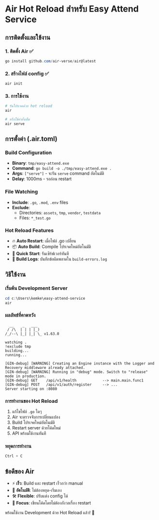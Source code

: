 # Air Hot Reload สำหรับ Easy Attend Service

## การติดตั้งและใช้งาน

### 1. ติดตั้ง Air ✅
```powershell
go install github.com/air-verse/air@latest
```

### 2. สร้างไฟล์ config ✅
```powershell
air init
```

### 3. การใช้งาน
```powershell
# รันโปรเจคด้วย hot reload
air

# หรือใช้คำสั่งเต็ม
air serve
```

## การตั้งค่า (.air.toml)

### Build Configuration
- **Binary**: `tmp/easy-attend.exe`
- **Command**: `go build -o ./tmp/easy-attend.exe .`
- **Args**: `["serve"]` - จะรัน `serve` command อัตโนมัติ
- **Delay**: 1000ms - รอก่อน restart

### File Watching
- **Include**: `.go`, `.mod`, `.env` files
- **Exclude**: 
  - Directories: `assets`, `tmp`, `vendor`, `testdata`
  - Files: `*_test.go`

### Hot Reload Features
- 🔥 **Auto Restart**: เมื่อไฟล์ .go เปลี่ยน
- 📦 **Auto Build**: Compile โปรเจคใหม่อัตโนมัติ
- 🚀 **Quick Start**: รันเซิร์ฟเวอร์ทันที
- 📝 **Build Logs**: บันทึกข้อผิดพลาดใน `build-errors.log`

## วิธีใช้งาน

### เริ่มต้น Development Server
```powershell
cd c:\Users\kemke\easy-attend-service
air
```

### ผลลัพธ์ที่คาดหวัง
```
  __    _   ___
 / /\  | | | |_)
/_/--\ |_| |_| \_ v1.63.0

watching .
!exclude tmp
building...
running...

[GIN-debug] [WARNING] Creating an Engine instance with the Logger and Recovery middleware already attached.
[GIN-debug] [WARNING] Running in "debug" mode. Switch to "release" mode in production.
[GIN-debug] GET    /api/v1/health            --> main.main.func1
[GIN-debug] POST   /api/v1/auth/register     --> ...
Server starting on :8080
```

### การทำงานของ Hot Reload
1. แก้ไขไฟล์ `.go` ใดๆ
2. Air จะตรวจจับการเปลี่ยนแปลง
3. Build โปรเจคใหม่อัตโนมัติ
4. Restart server ด้วยโค้ดใหม่
5. API พร้อมใช้งานทันที

### หยุดการทำงาน
```powershell
Ctrl + C
```

## ข้อดีของ Air
- ⚡ **เร็ว**: Build และ restart เร็วกว่า manual
- 🔄 **อัตโนมัติ**: ไม่ต้องหยุด-เริ่มเอง
- 🛠️ **Flexible**: ปรับแต่ง config ได้
- 🎯 **Focus**: เขียนโค้ดโดยไม่ต้องกังวลเรื่อง restart

พร้อมใช้งาน Development ด้วย Hot Reload แล้ว! 🎉
